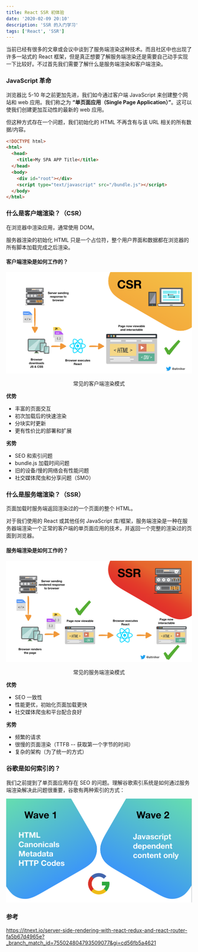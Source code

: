 ```yaml
---
title: React SSR 初体验
date: '2020-02-09 20:10'
description: 'SSR 的入门学习'
tags: ['React', 'SSR']
---
```


当前已经有很多的文章或会议中谈到了服务端渲染这种技术。而且社区中也出现了许多一站式的 React 框架，但是真正想要了解服务端渲染还是需要自己动手实现一下比较好。不过首先我们需要了解什么是服务端渲染和客户端渲染。

### JavaScript 革命

浏览器比 5-10 年之前更加先进，我们如今通过客户端 JavaScript 来创建整个网站和 web 应用。我们称之为 **“单页面应用（Single Page Application）”**。这可以使我们创建更加互动性的最新的 web 应用。

但这种方式存在一个问题，我们初始化的 HTML 不再含有与该 URL 相关的所有数据/内容。

```html
<!DOCTYPE html>
<html>
  <head>
    <title>My SPA APP Title</title>
  </head>
  <body>
    <div id="root"></div>
    <script type="text/javascript" src="/bundle.js"></script>
  </body>
</html>
```

### 什么是客户端渲染？（CSR）

在浏览器中渲染应用，通常使用 DOM。

服务器渲染的初始化 HTML 只是一个占位符，整个用户界面和数据都在浏览器的所有脚本加载完成之后渲染。

#### 客户端渲染是如何工作的？

![csr work](csr-work.png)

<center>常见的客户端渲染模式</center>

**优势**

- 丰富的页面交互
- 初次加载后的快速渲染
- 分块实时更新
- 更有性价比的部署和扩展

**劣势**

- SEO 和索引问题
- bundle.js 加载时间问题
- 旧的设备/慢的网络会有性能问题
- 社交媒体爬虫和分享问题（SMO）

### 什么是服务端渲染？（SSR）

页面加载时服务端返回渲染过的一个页面的整个 HTML。

对于我们使用的 React 或其他任何 JavaScript 库/框架，服务端渲染是一种在服务器端渲染一个正常的客户端的单页面应用的技术，并返回一个完整的渲染过的页面到浏览器。

#### 服务端渲染是如何工作的？

![ssr work](ssr-work.png)

<center>常见的服务端渲染模式</center>

**优势**

- SEO 一致性
- 性能更优，初始化页面加载更快
- 社交媒体爬虫和平台配合良好

**劣势**

- 频繁的请求
- 很慢的页面渲染（TTFB -- 获取第一个字节的时间）
- 复杂的架构（为了统一的方式）

### 谷歌是如何索引的？

我们之前提到了单页面应用存在 SEO 的问题。理解谷歌索引系统是如何通过服务端渲染解决此问题很重要，谷歌有两种索引的方式：

![google indexing](google-indexing.png)

### 参考

<https://itnext.io/server-side-rendering-with-react-redux-and-react-router-fa5b67d4965e?_branch_match_id=755024804793509077&gi=cd56fb5a4621>
